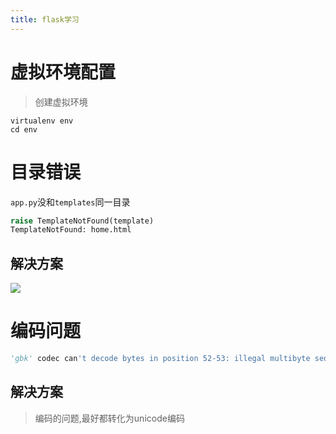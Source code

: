```yaml
---
title: flask学习
---
```


# 虚拟环境配置
> 创建虚拟环境
``` shell
virtualenv env
cd env
```

# 目录错误
`app.py`没和`templates`同一目录
``` python
raise TemplateNotFound(template)
TemplateNotFound: home.html
```

## 解决方案
![](http://www.liaoxuefeng.com/files/attachments/001400341074577704e1ff7d52246dab80eb4992d12fcd1000)

# 编码问题
``` python
'gbk' codec can't decode bytes in position 52-53: illegal multibyte sequence
```

## 解决方案
> 编码的问题,最好都转化为unicode编码